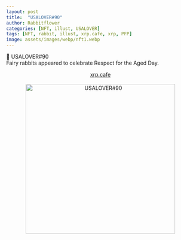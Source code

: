 ```yaml
---
layout: post
title:  "USALOVER#90"
author: Rabbitflower
categories: [NFT, illust, USALOVER]
tags: [NFT, rabbit, illust, xrp.cafe, xrp, PFP]
image: assets/images/webp/nft1.webp
---
```


🐰	USALOVER#90  
Fairy rabbits appeared to celebrate Respect for the Aged Day.  
<!--more-->
<div style="text-align: center;"><a target="_blank" href="https://xrp.cafe/nft/000827108D3BB1B5DD412C0BC897016FC961D66C06CB9E9CE29BE1BF04DB4523" class="btn btn-primary">xrp.cafe</a></div>  
<br>
<div style="text-align: center;"><img src="https://cdn.xrp.cafe/ef3ed71d157e-4a4f-afae-dd44f17ffc1203a2563944de-424e-b00c-c8fbcf0a284fdb42e05e96c7-4a91-8747-f44de497c455.webp" alt="USALOVER#90" width="400px"> </div>

